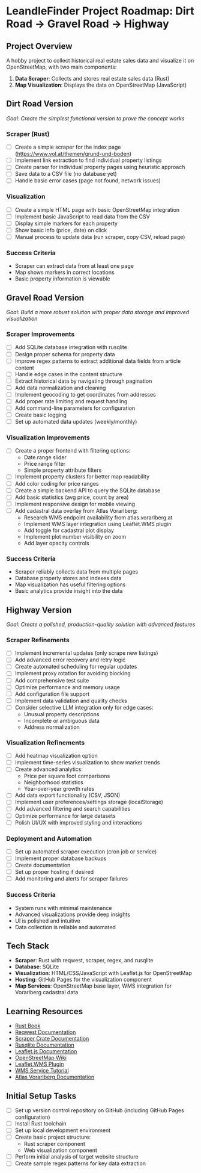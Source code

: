 # LeandleFinder Project Roadmap: Dirt Road → Gravel Road → Highway

## Project Overview
A hobby project to collect historical real estate sales data and visualize it on OpenStreetMap, with two main components:
1. **Data Scraper**: Collects and stores real estate sales data (Rust)
2. **Map Visualization**: Displays the data on OpenStreetMap (JavaScript)

## Dirt Road Version
*Goal: Create the simplest functional version to prove the concept works*

### Scraper (Rust)
- [ ] Create a simple scraper for the index page (https://www.vol.at/themen/grund-und-boden)
- [ ] Implement link extraction to find individual property listings
- [ ] Create parser for individual property pages using heuristic approach
- [ ] Save data to a CSV file (no database yet)
- [ ] Handle basic error cases (page not found, network issues)

### Visualization
- [ ] Create a simple HTML page with basic OpenStreetMap integration
- [ ] Implement basic JavaScript to read data from the CSV
- [ ] Display simple markers for each property
- [ ] Show basic info (price, date) on click
- [ ] Manual process to update data (run scraper, copy CSV, reload page)

### Success Criteria
- Scraper can extract data from at least one page
- Map shows markers in correct locations
- Basic property information is viewable

## Gravel Road Version
*Goal: Build a more robust solution with proper data storage and improved visualization*

### Scraper Improvements
- [ ] Add SQLite database integration with rusqlite
- [ ] Design proper schema for property data
- [ ] Improve regex patterns to extract additional data fields from article content
- [ ] Handle edge cases in the content structure
- [ ] Extract historical data by navigating through pagination
- [ ] Add data normalization and cleaning
- [ ] Implement geocoding to get coordinates from addresses
- [ ] Add proper rate limiting and request handling
- [ ] Add command-line parameters for configuration
- [ ] Create basic logging
- [ ] Set up automated data updates (weekly/monthly)

### Visualization Improvements
- [ ] Create a proper frontend with filtering options:
  - Date range slider
  - Price range filter
  - Simple property attribute filters
- [ ] Implement property clusters for better map readability
- [ ] Add color coding for price ranges
- [ ] Create a simple backend API to query the SQLite database
- [ ] Add basic statistics (avg price, count by area)
- [ ] Implement responsive design for mobile viewing
- [ ] Add cadastral data overlay from Atlas Vorarlberg:
  - Research WMS endpoint availability from atlas.vorarlberg.at
  - Implement WMS layer integration using Leaflet.WMS plugin
  - Add toggle for cadastral plot display
  - Implement plot number visibility on zoom
  - Add layer opacity controls

### Success Criteria
- Scraper reliably collects data from multiple pages
- Database properly stores and indexes data
- Map visualization has useful filtering options
- Basic analytics provide insight into the data

## Highway Version
*Goal: Create a polished, production-quality solution with advanced features*

### Scraper Refinements
- [ ] Implement incremental updates (only scrape new listings)
- [ ] Add advanced error recovery and retry logic
- [ ] Create automated scheduling for regular updates
- [ ] Implement proxy rotation for avoiding blocking
- [ ] Add comprehensive test suite
- [ ] Optimize performance and memory usage
- [ ] Add configuration file support
- [ ] Implement data validation and quality checks
- [ ] Consider selective LLM integration only for edge cases:
  - Unusual property descriptions
  - Incomplete or ambiguous data
  - Address normalization

### Visualization Refinements
- [ ] Add heatmap visualization option
- [ ] Implement time-series visualization to show market trends
- [ ] Create advanced analytics:
  - Price per square foot comparisons
  - Neighborhood statistics
  - Year-over-year growth rates
- [ ] Add data export functionality (CSV, JSON)
- [ ] Implement user preferences/settings storage (localStorage)
- [ ] Add advanced filtering and search capabilities
- [ ] Optimize performance for large datasets
- [ ] Polish UI/UX with improved styling and interactions

### Deployment and Automation
- [ ] Set up automated scraper execution (cron job or service)
- [ ] Implement proper database backups
- [ ] Create documentation
- [ ] Set up proper hosting if desired
- [ ] Add monitoring and alerts for scraper failures

### Success Criteria
- System runs with minimal maintenance
- Advanced visualizations provide deep insights
- UI is polished and intuitive
- Data collection is reliable and automated

## Tech Stack
- **Scraper**: Rust with reqwest, scraper, regex, and rusqlite
- **Database**: SQLite
- **Visualization**: HTML/CSS/JavaScript with Leaflet.js for OpenStreetMap
- **Hosting**: GitHub Pages for the visualization component
- **Map Services**: OpenStreetMap base layer, WMS integration for Vorarlberg cadastral data

## Learning Resources
- [Rust Book](https://doc.rust-lang.org/book/)
- [Reqwest Documentation](https://docs.rs/reqwest)
- [Scraper Crate Documentation](https://docs.rs/scraper)
- [Rusqlite Documentation](https://docs.rs/rusqlite)
- [Leaflet.js Documentation](https://leafletjs.com/reference.html)
- [OpenStreetMap Wiki](https://wiki.openstreetmap.org/wiki/Main_Page)
- [Leaflet.WMS Plugin](https://github.com/heigeo/leaflet.wms)
- [WMS Service Tutorial](https://leafletjs.com/examples/wms/wms.html)
- [Atlas Vorarlberg Documentation](https://atlas.vorarlberg.at)

## Initial Setup Tasks
- [ ] Set up version control repository on GitHub (including GitHub Pages configuration)
- [ ] Install Rust toolchain
- [ ] Set up local development environment
- [ ] Create basic project structure:
  - Rust scraper component
  - Web visualization component
- [ ] Perform initial analysis of target website structure
- [ ] Create sample regex patterns for key data extraction
